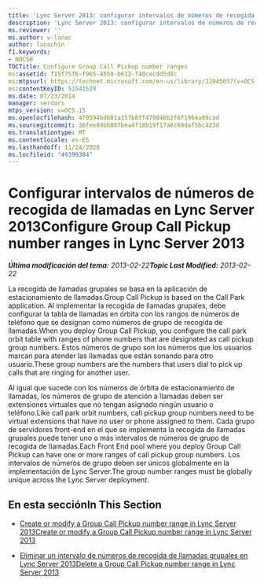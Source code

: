 ```yaml
---
title: 'Lync Server 2013: configurar intervalos de números de recogida de llamadas de grupo'
description: 'Lync Server 2013: configurar intervalos de números de recogida de llamadas de grupo.'
ms.reviewer: ''
ms.author: v-lanac
author: lanachin
f1.keywords:
- NOCSH
TOCTitle: Configure Group Call Pickup number ranges
ms:assetid: f15f75f6-f965-4558-b612-f40cecdd5d8c
ms:mtpsurl: https://technet.microsoft.com/en-us/library/JJ945657(v=OCS.15)
ms:contentKeyID: 51541529
ms.date: 07/23/2014
manager: serdars
mtps_version: v=OCS.15
ms.openlocfilehash: 4f0594bd681a157b8ff479846b2f6f1964a09cad
ms.sourcegitcommit: 36fee89bb887bea4f18b19f17a8c69daf5bc423d
ms.translationtype: MT
ms.contentlocale: es-ES
ms.lasthandoff: 11/24/2020
ms.locfileid: "49399384"
---
```

# <a name="configure-group-call-pickup-number-ranges-in-lync-server-2013"></a><span data-ttu-id="544ff-103">Configurar intervalos de números de recogida de llamadas en Lync Server 2013</span><span class="sxs-lookup"><span data-stu-id="544ff-103">Configure Group Call Pickup number ranges in Lync Server 2013</span></span>

<div data-xmlns="http://www.w3.org/1999/xhtml">

<div class="topic" data-xmlns="http://www.w3.org/1999/xhtml" data-msxsl="urn:schemas-microsoft-com:xslt" data-cs="https://msdn.microsoft.com/">

<div data-asp="https://msdn2.microsoft.com/asp">



</div>

<div id="mainSection">

<div id="mainBody"><span data-ttu-id="544ff-104">

<span> </span></span><span class="sxs-lookup"><span data-stu-id="544ff-104">

<span> </span></span></span>

<span data-ttu-id="544ff-105">_**Última modificación del tema:** 2013-02-22_</span><span class="sxs-lookup"><span data-stu-id="544ff-105">_**Topic Last Modified:** 2013-02-22_</span></span>

<span data-ttu-id="544ff-106">La recogida de llamadas grupales se basa en la aplicación de estacionamiento de llamadas.</span><span class="sxs-lookup"><span data-stu-id="544ff-106">Group Call Pickup is based on the Call Park application.</span></span> <span data-ttu-id="544ff-107">Al implementar la recogida de llamadas grupales, debe configurar la tabla de llamadas en órbita con los rangos de números de teléfono que se designan como números de grupo de recogida de llamadas.</span><span class="sxs-lookup"><span data-stu-id="544ff-107">When you deploy Group Call Pickup, you configure the call park orbit table with ranges of phone numbers that are designated as call pickup group numbers.</span></span> <span data-ttu-id="544ff-108">Estos números de grupo son los números que los usuarios marcan para atender las llamadas que están sonando para otro usuario.</span><span class="sxs-lookup"><span data-stu-id="544ff-108">These group numbers are the numbers that users dial to pick up calls that are ringing for another user.</span></span>

<span data-ttu-id="544ff-109">Al igual que sucede con los números de órbita de estacionamiento de llamadas, los números de grupo de atención a llamadas deben ser extensiones virtuales que no tengan asignado ningún usuario o teléfono.</span><span class="sxs-lookup"><span data-stu-id="544ff-109">Like call park orbit numbers, call pickup group numbers need to be virtual extensions that have no user or phone assigned to them.</span></span> <span data-ttu-id="544ff-110">Cada grupo de servidores front-end en el que se implementa la recogida de llamadas grupales puede tener uno o más intervalos de números de grupo de recogida de llamadas.</span><span class="sxs-lookup"><span data-stu-id="544ff-110">Each Front End pool where you deploy Group Call Pickup can have one or more ranges of call pickup group numbers.</span></span> <span data-ttu-id="544ff-111">Los intervalos de números de grupo deben ser únicos globalmente en la implementación de Lync Server.</span><span class="sxs-lookup"><span data-stu-id="544ff-111">The group number ranges must be globally unique across the Lync Server deployment.</span></span>

<div>

## <a name="in-this-section"></a><span data-ttu-id="544ff-112">En esta sección</span><span class="sxs-lookup"><span data-stu-id="544ff-112">In This Section</span></span>

  - [<span data-ttu-id="544ff-113">Create or modify a Group Call Pickup number range in Lync Server 2013</span><span class="sxs-lookup"><span data-stu-id="544ff-113">Create or modify a Group Call Pickup number range in Lync Server 2013</span></span>](lync-server-2013-create-or-modify-a-group-call-pickup-number-range.md)

  - [<span data-ttu-id="544ff-114">Eliminar un intervalo de números de recogida de llamadas grupales en Lync Server 2013</span><span class="sxs-lookup"><span data-stu-id="544ff-114">Delete a Group Call Pickup number range in Lync Server 2013</span></span>](lync-server-2013-delete-a-group-call-pickup-number-range.md)

<span data-ttu-id="544ff-115"></div>

</div>

<span> </span>

</div>

</div>

</span><span class="sxs-lookup"><span data-stu-id="544ff-115"></div>

</div>

<span> </span>

</div>

</div>

</span></span></div>

